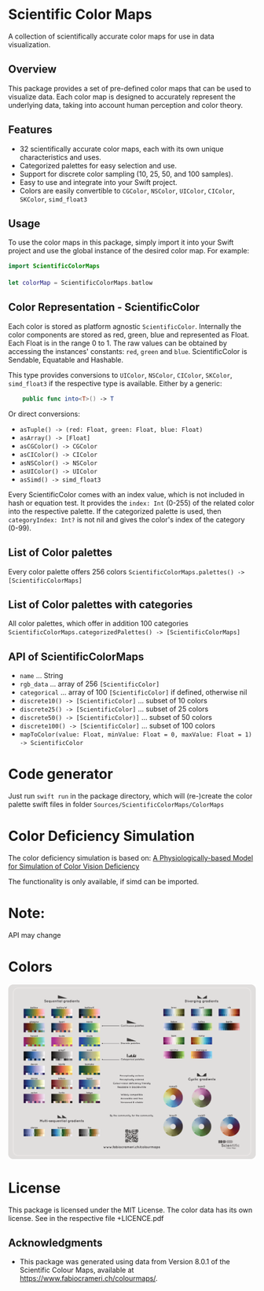 # Scientific Color Maps

A collection of scientifically accurate color maps for use in data visualization.

## Overview

This package provides a set of pre-defined color maps that can be used to visualize data. Each color map is designed to accurately represent the underlying data, taking into account human perception and color theory.

## Features

* 32 scientifically accurate color maps, each with its own unique characteristics and uses.
* Categorized palettes for easy selection and use.
* Support for discrete color sampling (10, 25, 50, and 100 samples).
* Easy to use and integrate into your Swift project.
* Colors are easily convertible to `CGColor`, `NSColor`, `UIColor`, `CIColor`, `SKColor`, `simd_float3`

## Usage

To use the color maps in this package, simply import it into your Swift project and use the global instance of the desired color map. For example:

```swift
import ScientificColorMaps

let colorMap = ScientificColorMaps.batlow
```

## Color Representation - ScientificColor

Each color is stored as platform agnostic `ScientificColor`. Internally the color components are stored as red, green, blue and represented as Float. Each Float is in the range 0 to 1. The raw values can be obtained by accessing the instances' constants: `red`, `green` and `blue`. ScientificColor is Sendable, Equatable and Hashable.

This type provides conversions to `UIColor`, `NSColor`, `CIColor`, `SKColor`, `simd_float3` if the respective type is available. Either by a generic:
```swift
    public func into<T>() -> T
```
Or direct conversions:
* `asTuple() -> (red: Float, green: Float, blue: Float)`
* `asArray() -> [Float]`
* `asCGColor() -> CGColor`
* `asCIColor() -> CIColor`
* `asNSColor() -> NSColor`
* `asUIColor() -> UIColor`
* `asSimd() -> simd_float3`

Every ScientificColor comes with an index value, which is not included in hash or equation test.
It provides the `index: Int` (0-255) of the related color into the respective palette. If the categorized palette is used, then `categoryIndex: Int?` is not nil and gives the color's index of the category (0-99).

## List of Color palettes
Every color palette offers 256 colors
`ScientificColorMaps.palettes() -> [ScientificColorMaps]`

## List of Color palettes with categories
All color palettes, which offer in addition 100 categories
`ScientificColorMaps.categorizedPalettes() -> [ScientificColorMaps]`

## API of ScientificColorMaps
* `name` ... String
* `rgb_data` ... array of 256 `[ScientificColor]`
* `categorical` ... array of 100 `[ScientificColor]` if defined, otherwise nil
* `discrete10() -> [ScientificColor]` ... subset of 10 colors
* `discrete25() -> [ScientificColor]` ... subset of 25 colors
* `discrete50() -> [ScientificColor)]` ... subset of 50 colors
* `discrete100() -> [ScientificColor]` ... subset of 100 colors
* `mapToColor(value: Float, minValue: Float = 0, maxValue: Float = 1) -> ScientificColor`

# Code generator

Just run `swift run` in the package directory, which will (re-)create the color palette swift files in folder `Sources/ScientificColorMaps/ColorMaps`

# Color Deficiency Simulation

The color deficiency simulation is based on:
[A Physiologically-based Model for Simulation of Color Vision Deficiency](https://www.inf.ufrgs.br/%7Eoliveira/pubs_files/CVD_Simulation/CVD_Simulation.html)

The functionality is only available, if simd can be imported.

# Note:

API may change

# Colors

![Colormaps](./ScientificColourMaps8/+ScientificColourMaps8-FabioCrameri.png)

# License

This package is licensed under the MIT License. The color data has its own license. See in the respective file +LICENCE.pdf

## Acknowledgments

* This package was generated using data from Version 8.0.1 of the Scientific Colour Maps, available at <https://www.fabiocrameri.ch/colourmaps/>.
